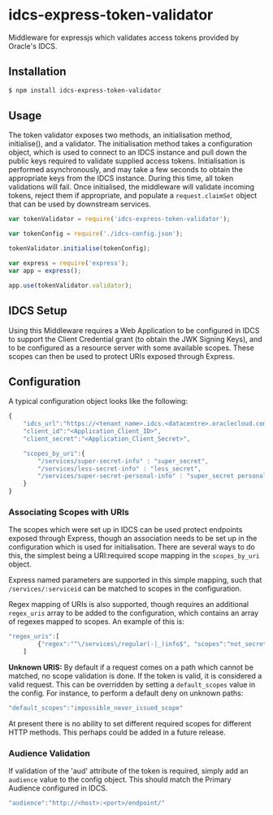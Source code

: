 # idcs-express-token-validator

Middleware for expressjs which validates access tokens provided by Oracle's IDCS.


## Installation

```bash
$ npm install idcs-express-token-validator
```

## Usage

The token validator exposes two methods, an initialisation method, initialise(), and a validator. The initialisation method takes a configuration object, which is used to connect to an IDCS instance and pull down the public keys required to validate supplied access tokens. Initialisation is performed asynchronously, and may take a few seconds to obtain the appropriate keys from the IDCS instance. During this time, all token validations will fail. Once initialised, the middleware will validate incoming tokens, reject them if appropriate, and populate a `request.claimSet` object that can be used by downstream services.

```js
var tokenValidator = require('idcs-express-token-validator');

var tokenConfig = require('./idcs-config.json');

tokenValidator.initialise(tokenConfig);

var express = require('express');  
var app = express();

app.use(tokenValidator.validator);
```

## IDCS Setup

Using this Middleware requires a Web Application to be configured in IDCS to support the Client Credential grant (to obtain the JWK Signing Keys), and to be configured as a resource server with some available scopes. These scopes can then be used to protect URIs exposed through Express.

## Configuration

A typical configuration object looks like the following:

```js
{
	"idcs_url":"https://<tenant_name>.idcs.<datacentre>.oraclecloud.com",
	"client_id":"<Application_Client_ID>",
	"client_secret":"<Application_Client_Secret>",

	"scopes_by_uri":{
		"/services/super-secret-info" : "super_secret",
		"/services/less-secret-info" : "less_secret",
		"/services/super-secret-personal-info" : "super_secret personal"
	}
}
```

### Associating Scopes with URIs

The scopes which were set up in IDCS can be used protect endpoints exposed through Express, though an association needs to be set up in the configuration which is used for initialisation. There are several ways to do this, the simplest being a URI:required scope mapping in the `scopes_by_uri` object.

Express named parameters are supported in this simple mapping, such that `/services/:serviceid` can be matched to scopes in the configuration.

Regex mapping of URIs is also supported, though requires an additional `regex_uris` array to be added to the configuration, which contains an array of regexes mapped to scopes. An example of this is:

```js
"regex_uris":[
		{"regex":"^\/services\/regular(-|_)info$", "scopes":"not_secret"}
	]
```

**Unknown URIS:** By default if a request comes on a path which cannot be matched, no scope validation is done. If the token is valid, it is considered a valid request. This can be overridden by setting a `default_scopes` value in the config. For instance, to perform a default deny on unknown paths:
```js
"default_scopes":"impossible_never_issued_scope"
```

At present there is no ability to set different required scopes for different HTTP methods. This perhaps could be added in a future release.

### Audience Validation

If validation of the 'aud' attribute of the token is required, simply add an `audience` value to the config object. This should match the Primary Audience configured in IDCS.
```js
"audience":"http://<host>:<port>/endpoint/"
```